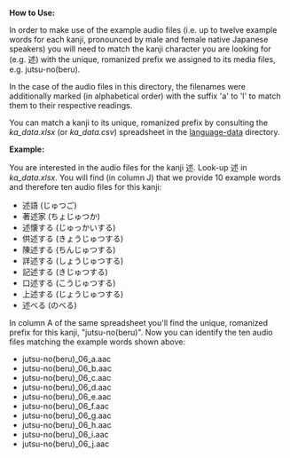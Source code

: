 **How to Use:**

In order to make use of the example audio files (i.e. up to twelve example words for each kanji, pronounced by male and female native Japanese speakers) you will need to match the kanji character you are looking for (e.g. 述) with the unique, romanized prefix we assigned to its media files, e.g. jutsu-no(beru). 

In the case of the audio files in this directory, the filenames were additionally marked (in alphabetical order) with the suffix 'a' to 'l' to match them to their respective readings. 

You can match a kanji to its unique, romanized prefix by consulting the _ka_data.xlsx_ (or _ka_data.csv_) spreadsheet in the [language-data](https://github.com/kintopp/Kanji-alive/tree/master/language-data) directory.

**Example:**

You are interested in the audio files for the kanji 述. Look-up 述 in _ka_data.xlsx_. You will find (in column J) that we provide 10 example words and therefore ten audio files for this kanji:

- 述語 (じゅつご)
- 著述家 (ちょじゅつか)
- 述懐する (じゅっかいする)
- 供述する (きょうじゅつする)
- 陳述する (ちんじゅつする)
- 詳述する (しょうじゅつする)
- 記述する (きじゅつする)
- 口述する (こうじゅつする)
- 上述する (じょうじゅつする)
- 述べる (のべる)


In column A of the same spreadsheet you'll find the unique, romanized prefix for this kanji, "jutsu-no(beru)". Now you can identify the ten audio files matching the example words shown above:

- jutsu-no(beru)_06_a.aac
- jutsu-no(beru)_06_b.aac
- jutsu-no(beru)_06_c.aac
- jutsu-no(beru)_06_d.aac
- jutsu-no(beru)_06_e.aac
- jutsu-no(beru)_06_f.aac
- jutsu-no(beru)_06_g.aac
- jutsu-no(beru)_06_h.aac
- jutsu-no(beru)_06_i.aac
- jutsu-no(beru)_06_j.aac


